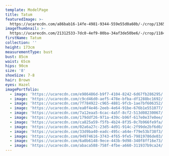 ```yaml
---
template: ModelPage
title: Tatum
featuredImage: >-
  https://ucarecdn.com/a86bab16-14fe-4981-9344-559e55d0a60b/-/crop/1365x988/0,59/-/preview/
imageThumbnail: >-
  https://ucarecdn.com/21312533-7dc0-4ef9-80ba-34af3de50be6/-/crop/1184x1436/113,5/-/preview/
firstName: Tatum
collection: ''
height: 173cm
measurementType: bust
bust: 85cm
waist: 65cm
hips: 90cm
size: '8'
shoeSize: 7-8
hair: Brown
eyes: Hazel
imagePortfolio:
  - image: 'https://ucarecdn.com/e986486d-b9f7-4104-8242-6d67fb286295/'
  - image: 'https://ucarecdn.com/c9cd46d0-aef5-478e-bfba-df1288bc1692/'
  - image: 'https://ucarecdn.com/7f784922-c965-4881-9fcb-1ae7bf606352/'
  - image: 'https://ucarecdn.com/ea0f4e46-2eeb-4e64-91be-676b1e551077/'
  - image: 'https://ucarecdn.com/7a12eaa5-6cac-4a5f-8cf2-513d08230067/'
  - image: 'https://ucarecdn.com/179ddf26-971a-439c-b96f-617e0e37e0ee/'
  - image: 'https://ucarecdn.com/ca825a59-f5fb-4b24-8f35-0c7b966fe9fa/'
  - image: 'https://ucarecdn.com/02a6a27c-23d5-4d91-914c-2f99de2bf6d0/'
  - image: 'https://ucarecdn.com/33d9ba40-eadc-495c-a64e-f79e53b738f3/'
  - image: 'https://ucarecdn.com/94974616-3743-4f65-9fe5-79819786de03/'
  - image: 'https://ucarecdn.com/6a0b6148-9ece-443b-9d98-340f8ff16e73/'
  - image: 'https://ucarecdn.com/abaca588-758f-4fbe-a660-311937b9ca24/'
---
```


